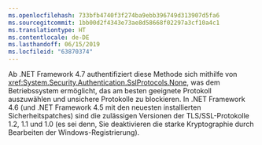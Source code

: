 ```yaml
---
ms.openlocfilehash: 733bfb4740f3f274ba9ebb396749d313907d5fa6
ms.sourcegitcommit: 1bb00d2f4343e73ae8d58668f02297a3cf10a4c1
ms.translationtype: HT
ms.contentlocale: de-DE
ms.lasthandoff: 06/15/2019
ms.locfileid: "63870374"
---
```

Ab .NET Framework 4.7 authentifiziert diese Methode sich mithilfe von <xref:System.Security.Authentication.SslProtocols.None>, was dem Betriebssystem ermöglicht, das am besten geeignete Protokoll auszuwählen und unsichere Protokolle zu blockieren. In .NET Framework 4.6 (und .NET Framework 4.5 mit den neuesten installierten Sicherheitspatches) sind die zulässigen Versionen der TLS/SSL-Protokolle 1.2, 1.1 und 1.0 (es sei denn, Sie deaktivieren die starke Kryptographie durch Bearbeiten der Windows-Registrierung).

